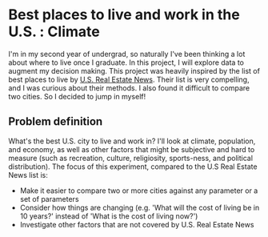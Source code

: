 # Best places to live and work in the U.S. : Climate
I'm in my second year of undergrad, so naturally I've been thinking a lot about where to live once I graduate. In this project, I will explore data to augment my decision making. This project was heavily inspired by the list of best places to live by [U.S. Real Estate News](https://realestate.usnews.com/places/rankings/best-places-to-live). Their list is very compelling, and I was curious about their methods. I also found it difficult to compare two cities. So I decided to jump in myself!

## Problem definition
What's the best U.S. city to live and work in? I'll look at climate, population, and economy, as well as other factors that might be subjective and hard to measure (such as recreation, culture, religiosity, sports-ness, and political distribution). The focus of this experiment, compared to the U.S Real Estate News list is:
* Make it easier to compare two or more cities against any parameter or a set of parameters
* Consider how things are changing (e.g. 'What will the cost of living be in 10 years?' instead of 'What is the cost of living now?')
* Investigate other factors that are not covered by U.S. Real Estate News